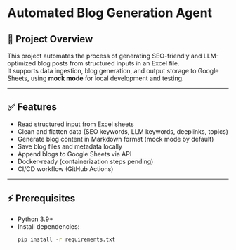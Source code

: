# Automated Blog Generation Agent

## 🚀 Project Overview

This project automates the process of generating SEO-friendly and LLM-optimized blog posts from structured inputs in an Excel file.  
It supports data ingestion, blog generation, and output storage to Google Sheets, using **mock mode** for local development and testing.

---

## ✅ Features

- Read structured input from Excel sheets
- Clean and flatten data (SEO keywords, LLM keywords, deeplinks, topics)
- Generate blog content in Markdown format (mock mode by default)
- Save blog files and metadata locally
- Append blogs to Google Sheets via API
- Docker-ready (containerization steps pending)
- CI/CD workflow (GitHub Actions)

---

## ⚡ Prerequisites

- Python 3.9+
- Install dependencies:
  ```bash
  pip install -r requirements.txt
